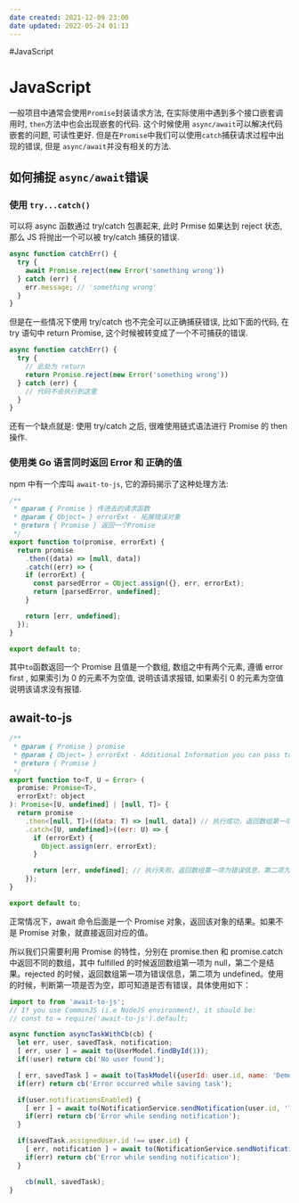 ```yaml
---
date created: 2021-12-09 23:00
date updated: 2022-05-24 01:13
---
```


#JavaScript

# JavaScript

一般项目中通常会使用`Promise`封装请求方法, 在实际使用中遇到多个接口嵌套调用时, `then`方法中也会出现嵌套的代码. 这个时候使用 `async/await`可以解决代码嵌套的问题, 可读性更好.
但是在`Promise`中我们可以使用`catch`捕获请求过程中出现的错误, 但是 `async/await`并没有相关的方法.

## 如何捕捉 `async/await`错误

### 使用 `try...catch()`

可以将 async 函数通过 try/catch 包裹起来, 此时 Prmise 如果达到 reject 状态, 那么 JS 将抛出一个可以被 try/catch 捕获的错误.

```javascript
async function catchErr() {
  try {
    await Promise.reject(new Error('something wrong'))
  } catch (err) {
    err.message; // 'something wrong'
  }
}
```

但是在一些情况下使用 try/catch 也不完全可以正确捕获错误, 比如下面的代码, 在 try 语句中 return Promise, 这个时候被转变成了一个不可捕获的错误.

```javascript
async function catchErr() {
  try {
    // 此处为 return 
    return Promise.reject(new Error('something wrong'))
  } catch (err) {
    // 代码不会执行到这里
  }
}
```

还有一个缺点就是: 使用 try/catch 之后, 很难使用链式语法进行 Promise 的 then 操作.

### 使用类 Go 语言同时返回 Error 和 正确的值

npm 中有一个库叫 `await-to-js`, 它的源码揭示了这种处理方法:

```javascript
/**
 * @param { Promise } 传进去的请求函数
 * @param { Object= } errorExt - 拓展错误对象
 * @return { Promise } 返回一个Promise
 */
export function to(promise, errorExt) {
  return promise
    .then((data) => [null, data])
    .catch((err) => {
    if (errorExt) {
      const parsedError = Object.assign({}, err, errorExt);
      return [parsedError, undefined];
    }

    return [err, undefined];
  });
}

export default to;
```

其中`to`函数返回一个 Promise 且值是一个数组, 数组之中有两个元素, 遵循 error first , 如果索引为 0 的元素不为空值, 说明该请求报错, 如果索引 0 的元素为空值说明该请求没有报错.

## await-to-js

```javascript
/**
 * @param { Promise } promise
 * @param { Object= } errorExt - Additional Information you can pass to the err object
 * @return { Promise }
 */
export function to<T, U = Error> (
  promise: Promise<T>,
  errorExt?: object
): Promise<[U, undefined] | [null, T]> {
  return promise
    .then<[null, T]>((data: T) => [null, data]) // 执行成功，返回数组第一项为 null。第二个是结果。
    .catch<[U, undefined]>((err: U) => {
      if (errorExt) {
        Object.assign(err, errorExt);
      }

      return [err, undefined]; // 执行失败，返回数组第一项为错误信息，第二项为 undefined
    });
}

export default to;
```

正常情况下，await 命令后面是一个 Promise 对象，返回该对象的结果。如果不是 Promise 对象，就直接返回对应的值。

所以我们只需要利用 Promise 的特性，分别在 promise.then 和 promise.catch 中返回不同的数组，其中 fulfilled 的时候返回数组第一项为 null，第二个是结果。rejected 的时候，返回数组第一项为错误信息，第二项为 undefined。使用的时候，判断第一项是否为空，即可知道是否有错误，具体使用如下：

```js
import to from 'await-to-js';
// If you use CommonJS (i.e NodeJS environment), it should be:
// const to = require('await-to-js').default;

async function asyncTaskWithCb(cb) {
  let err, user, savedTask, notification;
  [ err, user ] = await to(UserModel.findById(1));
  if(!user) return cb('No user found');

  [ err, savedTask ] = await to(TaskModel({userId: user.id, name: 'Demo Task'}));
  if(err) return cb('Error occurred while saving task');

  if(user.notificationsEnabled) {
    [ err ] = await to(NotificationService.sendNotification(user.id, 'Task Created'));
    if(err) return cb('Error while sending notification');
  }

  if(savedTask.assignedUser.id !== user.id) {
    [ err, notification ] = await to(NotificationService.sendNotification(savedTask.assignedUser.id, 'Task was created for you'));
    if(err) return cb('Error while sending notification');
  }

    cb(null, savedTask);
}

```
